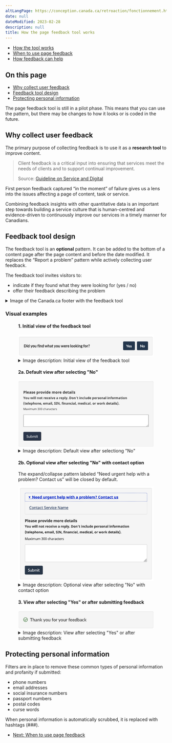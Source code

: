 ```yaml
---
altLangPage: https://conception.canada.ca/retroaction/fonctionnement.html
date: null
dateModified: 2023-02-28
description: null
title: How the page feedback tool works
---
```


<div class="gc-stp-stp">
  <div class="row">
    <ul class="toc lst-spcd col-md-12">
      <li class="col-md-4 col-sm-6"><a class="list-group-item active" href="about-page-feedback.html">How the tool works</a></li>
      <li class="col-md-4 col-sm-6"><a class="list-group-item" href="when.html">When to use page feedback</a></li>
      <li class="col-md-4 col-sm-6"><a class="list-group-item" href="benefits.html">How feedback can help</a></li>
    </ul>
  </div>
</div>

## On this page

* [Why collect user feedback](#why-collect-user-feedback)
* [Feedback tool design](#feedback-tool-design)
* [Protecting personal information](#protecting-personal-information)

The page feedback tool is still in a pilot phase. This means that you can use the pattern, but there may be changes to how it looks or is coded in the future.

## Why collect user feedback

The primary purpose of collecting feedback is to use it as a **research tool** to improve content.

> Client feedback is a critical input into ensuring that services meet the needs of clients and to support continual improvement.
>
> Source: [Guideline on Service and Digital](https://www.canada.ca/en/government/system/digital-government/guideline-service-digital.html#ToC2_2)

First person feedback captured “in the moment” of failure gives us a lens into the issues affecting a page of content, task or service.

Combining feedback insights with other quantitative data is an important step towards building a service culture that is human-centred and evidence-driven to continuously improve our services in a timely manner for Canadians.

## Feedback tool design

The feedback tool is an **optional** pattern. It can be added to the bottom of a content page after the page content and before the date modified. It replaces the “Report a problem” pattern while actively collecting user feedback.

The feedback tool invites visitors to:

* indicate if they found what they were looking for (yes / no)
* offer their feedback describing the problem

<details>
  <summary>Image of the Canada.ca footer with the feedback tool</summary>
  <figure class="mrgn-tp-lg">
    <img class="img-responsive border" alt="Image of the footer, with the feedback tool placed after the page content and before the Date modified" src="images/footer-feedback-en.png" />
  </figure>
</details>

<h3>Visual examples</h3>
 <div class="row">
   <div class="col-md-8">
     <div class="mrgn-tp-md mrgn-bttm-md">
       <figure class="mrgn-tp-md mrgn-bttm-lg">
         <figcaption>
           <h4>1. Initial view of the feedback tool</h4>
         </figcaption>
         <img src="/images/page-feedback.png" class="img-responsive" alt="1. Initial view of the feedback tool. Text version below:" />
         <details>
           <summary class="wb-toggle" data-toggle="{&quot;print&quot;:&quot;on&quot;}">Image description: Initial view of the feedback tool</summary>
           <p class="mrgn-tp-md">On page load, the feedback is located at the bottom of the web page above the date modified. A small gray well includes the prompt “Did you find what you were looking for?” followed by buttons for “Yes” and “No”.</p>
         </details>
       </figure>
     </div>
     <figure class="mrgn-tp-md mrgn-bttm-lg">
       <figcaption>
         <h4>2a. Default view after selecting "No"</h4>
       </figcaption>
       <img src="/images/description-en.jpg" class="img-responsive" alt="2a. Default view after selecting No. Text version below:" />
       <details>
         <summary class="wb-toggle" data-toggle="{&quot;print&quot;:&quot;on&quot;}">Image description: Default view after selectiong "No"</summary>
         <p class="mrgn-tp-md">After interacting with the “No” button in, a text entry screen will replace the prompt. There is a heading for “Please provide more details” followed by instructions to not include personal information: “You will not receive a reply. Don’t include personal information (telephone, email, SIN financial, medical, or work details. Maximum 300 characters.” There is a small text entry box followed by a button for “Submit”.</p>
       </details>
     </figure>
     <figure class="mrgn-tp-md mrgn-bttm-lg">
       <figcaption>
         <h4>2b. Optional view after selecting "No" with contact option</h4>
         <p>The expand/collapse pattern labeled “Need urgent help with a problem? Contact us” will be closed by default.</p>
       </figcaption>
       <img src="/images/urgent-help-en.png" class="img-responsive" alt="2b. Optional view after selecting No with contact option. Text version below:" />
       <details>
         <summary class="wb-toggle" data-toggle="{&quot;print&quot;:&quot;on&quot;}">Image description: Optional view after selecting "No" with contact option</summary>
         <p class="mrgn-tp-md">After interacting with the “No” button in, a text entry screen will replace the prompt.</p>
         <p>In the contact option, there is an expand/collapse pattern with the header “Need urgent help with a problem? Contact us”. When the expand/collapse pattern is opened, there is a customizable link to contact the service.</p>
         <p>After the expand/collapse pattern, there is a heading for “Please provide more details” followed by instructions to not include personal information: “You will not receive a reply. Don’t include personal information (telephone, email, SIN financial, medical, or work details. Maximum 300 characters.” There is a small text entry box followed by a button for “Submit”.</p>
       </details>
     </figure>
     <figure class="mrgn-tp-md mrgn-bttm-lg">
       <figcaption>
         <h4>3. View after selecting "Yes" or after submitting feedback</h4>
       </figcaption>
       <img src="/images/thank-you-en.jpg" class="img-responsive" alt="3. View after selecting Yes or after submitting feedback. Text version below:" />
       <details>
         <summary class="wb-toggle" data-toggle="{&quot;print&quot;:&quot;on&quot;}">Image description: View after selecting "Yes" or after submitting feedback</summary>
         <p class="mrgn-tp-md">When users select “Yes” from the initial prompt or after submitting their feedback, a thank you message is displayed. There is a green checkmark icon followed by the heading “Thank you for your feedback”</p>
       </details>
     </figure>
   </div>
 </div>

## Protecting personal information

Filters are in place to remove these common types of personal information and profanity if submitted:

* phone numbers
* email addresses
* social insurance numbers
* passport numbers
* postal codes
* curse words

When personal information is automatically scrubbed, it is replaced with hashtags (###).
<nav role="navigation" class="mrgn-bttm-lg">
  <ul class="pager">
    <li class="next"><a href="when.html" rel="next">Next: When to use page feedback</a></li>
  </ul>
</nav>
